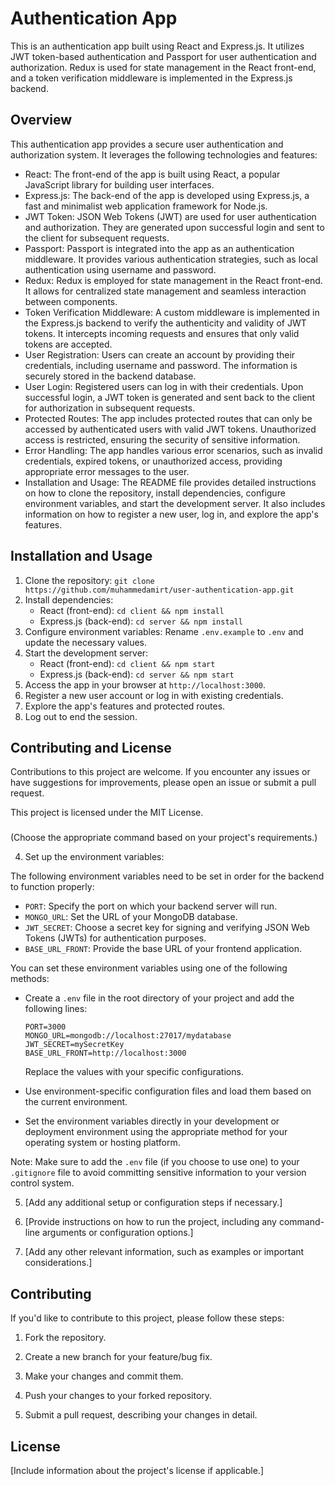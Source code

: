 # Authentication App

This is an authentication app built using React and Express.js. It utilizes JWT token-based authentication and Passport for user authentication and authorization. Redux is used for state management in the React front-end, and a token verification middleware is implemented in the Express.js backend.

## Overview

This authentication app provides a secure user authentication and authorization system. It leverages the following technologies and features:

- React: The front-end of the app is built using React, a popular JavaScript library for building user interfaces.
- Express.js: The back-end of the app is developed using Express.js, a fast and minimalist web application framework for Node.js.
- JWT Token: JSON Web Tokens (JWT) are used for user authentication and authorization. They are generated upon successful login and sent to the client for subsequent requests.
- Passport: Passport is integrated into the app as an authentication middleware. It provides various authentication strategies, such as local authentication using username and password.
- Redux: Redux is employed for state management in the React front-end. It allows for centralized state management and seamless interaction between components.
- Token Verification Middleware: A custom middleware is implemented in the Express.js backend to verify the authenticity and validity of JWT tokens. It intercepts incoming requests and ensures that only valid tokens are accepted.
- User Registration: Users can create an account by providing their credentials, including username and password. The information is securely stored in the backend database.
- User Login: Registered users can log in with their credentials. Upon successful login, a JWT token is generated and sent back to the client for authorization in subsequent requests.
- Protected Routes: The app includes protected routes that can only be accessed by authenticated users with valid JWT tokens. Unauthorized access is restricted, ensuring the security of sensitive information.
- Error Handling: The app handles various error scenarios, such as invalid credentials, expired tokens, or unauthorized access, providing appropriate error messages to the user.
- Installation and Usage: The README file provides detailed instructions on how to clone the repository, install dependencies, configure environment variables, and start the development server. It also includes information on how to register a new user, log in, and explore the app's features.

## Installation and Usage

1. Clone the repository: `git clone https://github.com/muhammedamirt/user-authentication-app.git`
2. Install dependencies:
   - React (front-end): `cd client && npm install`
   - Express.js (back-end): `cd server && npm install`
3. Configure environment variables: Rename `.env.example` to `.env` and update the necessary values.
4. Start the development server:
   - React (front-end): `cd client && npm start`
   - Express.js (back-end): `cd server && npm start`
5. Access the app in your browser at `http://localhost:3000`.
6. Register a new user account or log in with existing credentials.
7. Explore the app's features and protected routes.
8. Log out to end the session.

## Contributing and License

Contributions to this project are welcome. If you encounter any issues or have suggestions for improvements, please open an issue or submit a pull request.

This project is licensed under the MIT License.
###

(Choose the appropriate command based on your project's requirements.)

4. Set up the environment variables:

The following environment variables need to be set in order for the backend to function properly:

- `PORT`: Specify the port on which your backend server will run.
- `MONGO_URL`: Set the URL of your MongoDB database.
- `JWT_SECRET`: Choose a secret key for signing and verifying JSON Web Tokens (JWTs) for authentication purposes.
- `BASE_URL_FRONT`: Provide the base URL of your frontend application.

You can set these environment variables using one of the following methods:

- Create a `.env` file in the root directory of your project and add the following lines:

  ```
  PORT=3000
  MONGO_URL=mongodb://localhost:27017/mydatabase
  JWT_SECRET=mySecretKey
  BASE_URL_FRONT=http://localhost:3000
  ```

  Replace the values with your specific configurations.

- Use environment-specific configuration files and load them based on the current environment.

- Set the environment variables directly in your development or deployment environment using the appropriate method for your operating system or hosting platform.

Note: Make sure to add the `.env` file (if you choose to use one) to your `.gitignore` file to avoid committing sensitive information to your version control system.

5. [Add any additional setup or configuration steps if necessary.]

6. [Provide instructions on how to run the project, including any command-line arguments or configuration options.]

7. [Add any other relevant information, such as examples or important considerations.]

## Contributing

If you'd like to contribute to this project, please follow these steps:

1. Fork the repository.

2. Create a new branch for your feature/bug fix.

3. Make your changes and commit them.

4. Push your changes to your forked repository.

5. Submit a pull request, describing your changes in detail.

## License

[Include information about the project's license if applicable.]

